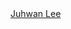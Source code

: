 <script src="https://platform.linkedin.com/badges/js/profile.js" async defer type="text/javascript"></script>
<div class="badge-base LI-profile-badge" data-locale="ko_KR" data-size="medium" data-theme="light" data-type="VERTICAL" data-vanity="juhwan-lee" data-version="v1"><a class="badge-base__link LI-simple-link" href="https://www.linkedin.com/in/juhwan-lee?trk=profile-badge">Juhwan Lee</a></div>
